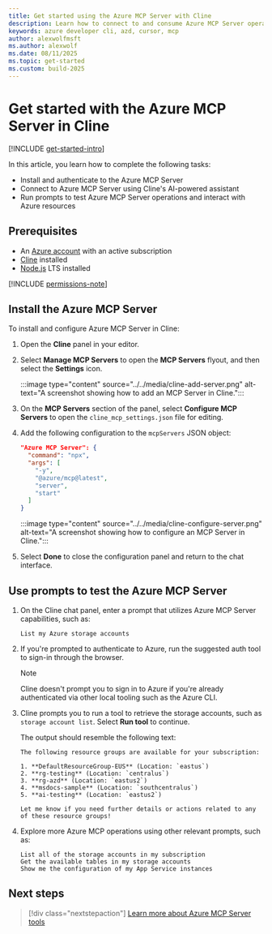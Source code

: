 ```yaml
---
title: Get started using the Azure MCP Server with Cline
description: Learn how to connect to and consume Azure MCP Server operations with Cline
keywords: azure developer cli, azd, cursor, mcp
author: alexwolfmsft
ms.author: alexwolf
ms.date: 08/11/2025
ms.topic: get-started
ms.custom: build-2025
---
```


# Get started with the Azure MCP Server in Cline

[!INCLUDE [get-started-intro](../../includes/get-started-intro.md)]

In this article, you learn how to complete the following tasks:

- Install and authenticate to the Azure MCP Server
- Connect to Azure MCP Server using Cline's AI-powered assistant
- Run prompts to test Azure MCP Server operations and interact with Azure resources

## Prerequisites

- An [Azure account](https://azure.microsoft.com/free/?ref=microsoft.com&utm_source=microsoft.com&utm_medium=docs&utm_campaign=visualstudio) with an active subscription
- [Cline](https://cline.bot/) installed
- [Node.js](https://nodejs.org/) LTS installed

[!INCLUDE [permissions-note](../../includes/permissions-note.md)]

## Install the Azure MCP Server

To install and configure Azure MCP Server in Cline:

1. Open the **Cline** panel in your editor.
1. Select **Manage MCP Servers** to open the **MCP Servers** flyout, and then select the **Settings** icon.

    :::image type="content" source="../../media/cline-add-server.png" alt-text="A screenshot showing how to add an MCP Server in Cline.":::

1. On the **MCP Servers** section of the panel, select **Configure MCP Servers** to open the `cline_mcp_settings.json` file for editing.
1. Add the following configuration to the `mcpServers` JSON object:

    ```json
    "Azure MCP Server": {
      "command": "npx",
      "args": [
        "-y",
        "@azure/mcp@latest",
        "server",
        "start"
      ]
    }
    ```

    :::image type="content" source="../../media/cline-configure-server.png" alt-text="A screenshot showing how to configure an MCP Server in Cline.":::

1. Select **Done** to close the configuration panel and return to the chat interface.

## Use prompts to test the Azure MCP Server

1. On the Cline chat panel, enter a prompt that utilizes Azure MCP Server capabilities, such as:

    ```text
    List my Azure storage accounts
    ```

1. If you're prompted to authenticate to Azure, run the suggested auth tool to sign-in through the browser.

    > [!NOTE]
    > Cline doesn't prompt you to sign in to Azure if you're already authenticated via other local tooling such as the Azure CLI.

1. Cline prompts you to run a tool to retrieve the storage accounts, such as `storage account list`. Select **Run tool** to continue.

    The output should resemble the following text:

    ```output
    The following resource groups are available for your subscription:

    1. **DefaultResourceGroup-EUS** (Location: `eastus`)
    2. **rg-testing** (Location: `centralus`)
    3. **rg-azd** (Location: `eastus2`)
    4. **msdocs-sample** (Location: `southcentralus`)
    5. **ai-testing** (Location: `eastus2`)
    
    Let me know if you need further details or actions related to any of these resource groups!
    ```

1. Explore more Azure MCP operations using other relevant prompts, such as:

    ```text
    List all of the storage accounts in my subscription
    Get the available tables in my storage accounts
    Show me the configuration of my App Service instances
    ```

## Next steps

> [!div class="nextstepaction"]
> [Learn more about Azure MCP Server tools](../../tools/index.md)

